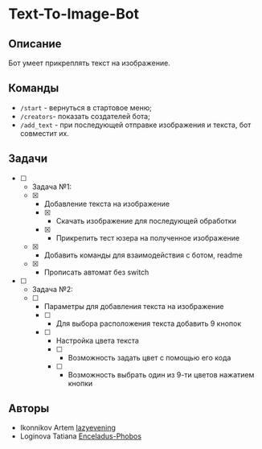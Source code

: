 # Text-To-Image-Bot

## Описание
Бот умеет прикреплять текст на изображение.

## Команды
* `/start` - вернуться в стартовое меню;
* `/creators`- показать создателей бота;
* `/add_text` - при последующей отправке изображения и текста, бот совместит их.

## Задачи
- [ ] - Задача №1:
  - [x] - Добавление текста на изображение
    - [x] - Скачать изображение для последующей обработки
    - [x] - Прикрепить тест юзера на полученное изображение
  - [x] - Добавить команды для взаимодействия с ботом, readme
  - [x] - Прописать автомат без switch
- [ ] - Задача №2:
  - [ ] - Параметры для добавления текста на изображение
    - [ ] - Для выбора расположения текста добавить 9 кнопок
    - [ ] - Настройка цвета текста
      - [ ] - Возможность задать цвет с помощью его кода
      - [ ] - Возможность выбрать один из 9-ти цветов нажатием кнопки


## Авторы
* Ikonnikov Artem [lazyevening](https://github.com/lazyevening)
* Loginova Tatiana [Enceladus-Phobos](https://github.com/Enceladus-Phobos)
